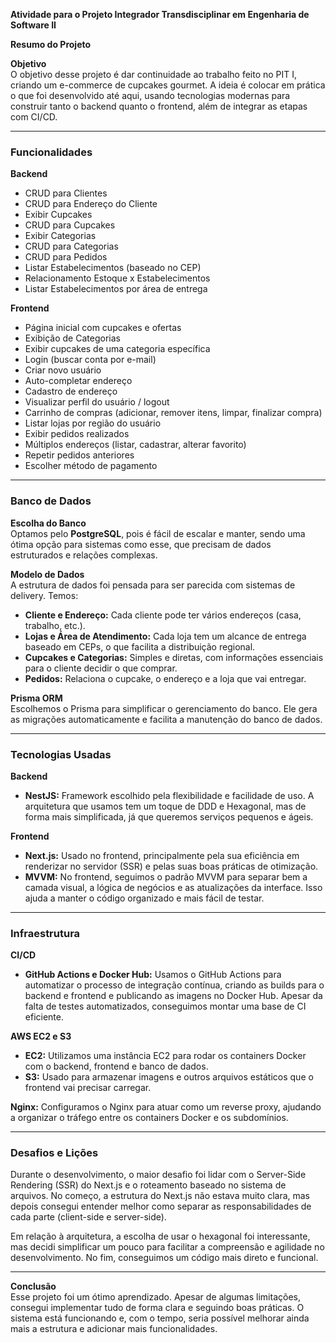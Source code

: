 **Atividade para o Projeto Integrador Transdisciplinar em Engenharia de Software II**

**Resumo do Projeto**

**Objetivo**  
O objetivo desse projeto é dar continuidade ao trabalho feito no PIT I, criando um e-commerce de cupcakes gourmet. A ideia é colocar em prática o que foi desenvolvido até aqui, usando tecnologias modernas para construir tanto o backend quanto o frontend, além de integrar as etapas com CI/CD.

---

### **Funcionalidades**

**Backend**  
- CRUD para Clientes  
- CRUD para Endereço do Cliente  
- Exibir Cupcakes  
- CRUD para Cupcakes  
- Exibir Categorias  
- CRUD para Categorias  
- CRUD para Pedidos  
- Listar Estabelecimentos (baseado no CEP)  
- Relacionamento Estoque x Estabelecimentos  
- Listar Estabelecimentos por área de entrega  

**Frontend**  
- Página inicial com cupcakes e ofertas  
- Exibição de Categorias  
- Exibir cupcakes de uma categoria específica  
- Login (buscar conta por e-mail)  
- Criar novo usuário  
- Auto-completar endereço  
- Cadastro de endereço  
- Visualizar perfil do usuário / logout  
- Carrinho de compras (adicionar, remover itens, limpar, finalizar compra)  
- Listar lojas por região do usuário  
- Exibir pedidos realizados  
- Múltiplos endereços (listar, cadastrar, alterar favorito)  
- Repetir pedidos anteriores  
- Escolher método de pagamento  

---

### **Banco de Dados**

**Escolha do Banco**  
Optamos pelo **PostgreSQL**, pois é fácil de escalar e manter, sendo uma ótima opção para sistemas como esse, que precisam de dados estruturados e relações complexas.

**Modelo de Dados**  
A estrutura de dados foi pensada para ser parecida com sistemas de delivery. Temos:
- **Cliente e Endereço:** Cada cliente pode ter vários endereços (casa, trabalho, etc.).
- **Lojas e Área de Atendimento:** Cada loja tem um alcance de entrega baseado em CEPs, o que facilita a distribuição regional.
- **Cupcakes e Categorias:** Simples e diretas, com informações essenciais para o cliente decidir o que comprar.
- **Pedidos:** Relaciona o cupcake, o endereço e a loja que vai entregar.

**Prisma ORM**  
Escolhemos o Prisma para simplificar o gerenciamento do banco. Ele gera as migrações automaticamente e facilita a manutenção do banco de dados.

---

### **Tecnologias Usadas**

**Backend**  
- **NestJS:** Framework escolhido pela flexibilidade e facilidade de uso. A arquitetura que usamos tem um toque de DDD e Hexagonal, mas de forma mais simplificada, já que queremos serviços pequenos e ágeis.

**Frontend**  
- **Next.js:** Usado no frontend, principalmente pela sua eficiência em renderizar no servidor (SSR) e pelas suas boas práticas de otimização.
- **MVVM:** No frontend, seguimos o padrão MVVM para separar bem a camada visual, a lógica de negócios e as atualizações da interface. Isso ajuda a manter o código organizado e mais fácil de testar.

---

### **Infraestrutura**

**CI/CD**  
- **GitHub Actions e Docker Hub:** Usamos o GitHub Actions para automatizar o processo de integração contínua, criando as builds para o backend e frontend e publicando as imagens no Docker Hub. Apesar da falta de testes automatizados, conseguimos montar uma base de CI eficiente.

**AWS EC2 e S3**  
- **EC2:** Utilizamos uma instância EC2 para rodar os containers Docker com o backend, frontend e banco de dados.  
- **S3:** Usado para armazenar imagens e outros arquivos estáticos que o frontend vai precisar carregar.

**Nginx:** Configuramos o Nginx para atuar como um reverse proxy, ajudando a organizar o tráfego entre os containers Docker e os subdomínios.

---

### **Desafios e Lições**

Durante o desenvolvimento, o maior desafio foi lidar com o Server-Side Rendering (SSR) do Next.js e o roteamento baseado no sistema de arquivos. No começo, a estrutura do Next.js não estava muito clara, mas depois consegui entender melhor como separar as responsabilidades de cada parte (client-side e server-side).

Em relação à arquitetura, a escolha de usar o hexagonal foi interessante, mas decidi simplificar um pouco para facilitar a compreensão e agilidade no desenvolvimento. No fim, conseguimos um código mais direto e funcional.

---

**Conclusão**  
Esse projeto foi um ótimo aprendizado. Apesar de algumas limitações, consegui implementar tudo de forma clara e seguindo boas práticas. O sistema está funcionando e, com o tempo, seria possível melhorar ainda mais a estrutura e adicionar mais funcionalidades.
